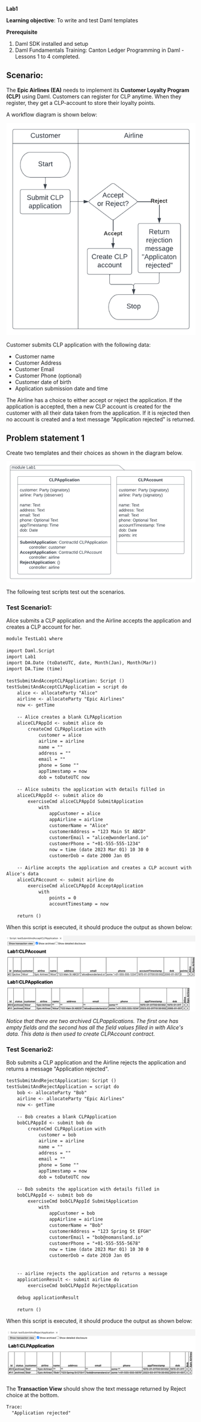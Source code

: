 **Lab1**

**Learning objective**: To write and test Daml templates

**Prerequisite**
1. Daml SDK installed and setup
2. Daml Fundamentals Training: Canton Ledger Programming in Daml - Lessons 1 to 4 completed.

## Scenario: 

The **Epic Airlines (EA)** needs to implement its **Customer Loyalty Program (CLP)** using Daml. 
Customers can register for CLP anytime. When they register, they get a CLP-account to store their loyalty points. 

A workflow diagram is shown below:

![CLP Application Workflow](fundamentals-lp-lab1-Workflow.png)

Customer submits CLP application with the following data:
- Customer name
- Customer Address
- Customer Email
- Customer Phone (optional)
- Customer date of birth
- Application submission date and time

The Airline has a choice to either accept or reject the application. If the application is accepted, then a new CLP account is created for the customer with all their data taken from the application. If it is rejected then no account is created and a text message "Application rejected" is returned. 

## Problem statement 1

Create two templates and their choices as shown in the diagram below. 

![CLP Templates](fundamentals-lp-lab1-Templates.png)


The following test scripts test out the scenarios. 

### Test Scenario1: 

Alice submits a CLP application and the Airline accepts the application and creates a CLP account for her. 

```
module TestLab1 where 

import Daml.Script
import Lab1
import DA.Date (toDateUTC, date, Month(Jan), Month(Mar))
import DA.Time (time)

testSubmitAndAcceptCLPApplication: Script () 
testSubmitAndAcceptCLPApplication = script do 
    alice <- allocateParty "Alice"
    airline <- allocateParty "Epic Airlines"
    now <- getTime 

    -- Alice creates a blank CLPApplication
    aliceCLPAppId <- submit alice do         
        createCmd CLPApplication with  
            customer = alice 
            airline = airline 
            name = ""
            address = ""
            email = ""
            phone = Some ""
            appTimestamp = now 
            dob = toDateUTC now

    -- Alice submits the application with details filled in
    aliceCLPAppId <- submit alice do 
        exerciseCmd aliceCLPAppId SubmitApplication 
            with
                appCustomer = alice 
                appAirline = airline
                customerName = "Alice"
                customerAddress = "123 Main St ABCD"
                customerEmail = "alice@wonderland.io"
                customerPhone = "+01-555-555-1234"
                now = time (date 2023 Mar 01) 10 30 0
                customerDob = date 2000 Jan 05                

    -- Airline accepts the application and creates a CLP account with Alice's data
    aliceCLPAccount <- submit airline do 
        exerciseCmd aliceCLPAppId AcceptApplication 
            with 
                points = 0
                accountTimestamp = now

    return ()
```

When this script is executed, it should produce the output as shown below:

![testSubmitAndAcceptApplication output](fundamentals-lp-lab1-ScriptOutput1.png)

*Notice that there are two archived CLPapplications. The first one has empty fields and the second has all the field values filled in with Alice's data. This data is then used to create CLPAccount contract.*  


### Test Scenario2: 

Bob submits a CLP application and the Airline rejects the application and returns a message "Application rejected". 

```
testSubmitAndRejectApplication: Script ()
testSubmitAndRejectApplication = script do 
    bob <- allocateParty "Bob"
    airline <- allocateParty "Epic Airlines"
    now <- getTime 

    -- Bob creates a blank CLPApplication
    bobCLPAppId <- submit bob do         
        createCmd CLPApplication with  
            customer = bob 
            airline = airline 
            name = ""
            address = ""
            email = ""
            phone = Some ""
            appTimestamp = now 
            dob = toDateUTC now

    -- Bob submits the application with details filled in
    bobCLPAppId <- submit bob do 
        exerciseCmd bobCLPAppId SubmitApplication 
            with
                appCustomer = bob 
                appAirline = airline
                customerName = "Bob"
                customerAddress = "123 Spring St EFGH"
                customerEmail = "bob@nomansland.io"
                customerPhone = "+01-555-555-5678"
                now = time (date 2023 Mar 01) 10 30 0
                customerDob = date 2010 Jan 05   


    -- airline rejects the application and returns a message
    applicationResult <- submit airline do 
        exerciseCmd bobCLPAppId RejectApplication 
    
    debug applicationResult

    return ()
```
When this script is executed, it should produce the output as shown below:

![testSubmitAndRejectApplication output](fundamentals-lp-lab1-ScriptOutput2.png)


The **Transaction View** should show the text message returned by Reject choice at the bottom.

```
Trace: 
  "Application rejected"
```
